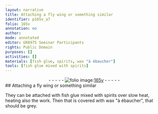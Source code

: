 ```yaml
---
layout: narrative
title: Attaching a fly wing or something similar
identifier: p165v_a7
folio: 165v
annotation: no
author:
mode: annotated
editor: GR8975 Seminar Participants
rights: Public Domain
purposes: []
activities: []
materials: [fish glue, spirits, wax "à ébaucher"]
tools: [fish glue mixed with spirits]
---
```


 <div class="folio" align="center">- - - - - <a href="http://gallica.bnf.fr/ark:/12148/btv1b10500001g/f336.image" target="_blank"><img src="https://cu-mkp.github.io/GR8975-edition/assets/photo-icon.png" alt="folio image: " style="display:inline-block; margin-bottom:-3px;"/>165v</a> - - - - - </div> 
## Attaching a fly wing or something similar

 
They can be attached with <span class="tool"><span class="material">fish glue</span> mixed with <span class="material">spirits</span></span> over slow heat, heating also the work. Then that is covered with <span class="material">wax "à ébaucher"</span>, that should be grey.
 
